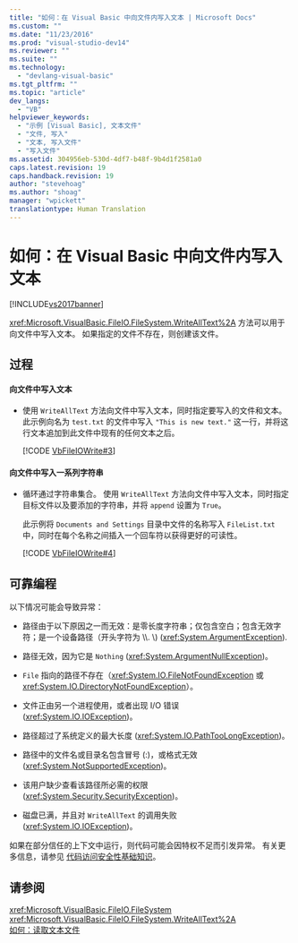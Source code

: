 ```yaml
---
title: "如何：在 Visual Basic 中向文件内写入文本 | Microsoft Docs"
ms.custom: ""
ms.date: "11/23/2016"
ms.prod: "visual-studio-dev14"
ms.reviewer: ""
ms.suite: ""
ms.technology: 
  - "devlang-visual-basic"
ms.tgt_pltfrm: ""
ms.topic: "article"
dev_langs: 
  - "VB"
helpviewer_keywords: 
  - "示例 [Visual Basic], 文本文件"
  - "文件, 写入"
  - "文本, 写入文件"
  - "写入文件"
ms.assetid: 304956eb-530d-4df7-b48f-9b4d1f2581a0
caps.latest.revision: 19
caps.handback.revision: 19
author: "stevehoag"
ms.author: "shoag"
manager: "wpickett"
translationtype: Human Translation
---
```

# 如何：在 Visual Basic 中向文件内写入文本
[!INCLUDE[vs2017banner](../../../../csharp/includes/vs2017banner.md)]

<xref:Microsoft.VisualBasic.FileIO.FileSystem.WriteAllText%2A> 方法可以用于向文件中写入文本。  如果指定的文件不存在，则创建该文件。  
  
## 过程  
  
#### 向文件中写入文本  
  
-   使用 `WriteAllText` 方法向文件中写入文本，同时指定要写入的文件和文本。  此示例向名为 `test.txt` 的文件中写入 `"This is new text."` 这一行，并将这行文本追加到此文件中现有的任何文本之后。  
  
     [!CODE [VbFileIOWrite#3](../CodeSnippet/VS_Snippets_VBCSharp/VbFileIOWrite#3)]  
  
#### 向文件中写入一系列字符串  
  
-   循环通过字符串集合。  使用 `WriteAllText` 方法向文件中写入文本，同时指定目标文件以及要添加的字符串，并将 `append` 设置为 `True`。  
  
     此示例将 `Documents and Settings` 目录中文件的名称写入 `FileList.txt` 中，同时在每个名称之间插入一个回车符以获得更好的可读性。  
  
     [!CODE [VbFileIOWrite#4](../CodeSnippet/VS_Snippets_VBCSharp/VbFileIOWrite#4)]  
  
## 可靠编程  
 以下情况可能会导致异常：  
  
-   路径由于以下原因之一而无效：是零长度字符串；仅包含空白；包含无效字符；是一个设备路径（开头字符为 \\\\.  \\\) \(<xref:System.ArgumentException>\).  
  
-   路径无效，因为它是 `Nothing` \(<xref:System.ArgumentNullException>\)。  
  
-   `File` 指向的路径不存在（<xref:System.IO.FileNotFoundException> 或 <xref:System.IO.DirectoryNotFoundException>）。  
  
-   文件正由另一个进程使用，或者出现 I\/O 错误 \(<xref:System.IO.IOException>\)。  
  
-   路径超过了系统定义的最大长度 \(<xref:System.IO.PathTooLongException>\)。  
  
-   路径中的文件名或目录名包含冒号 \(:\)，或格式无效 \(<xref:System.NotSupportedException>\)。  
  
-   该用户缺少查看该路径所必需的权限 \(<xref:System.Security.SecurityException>\)。  
  
-   磁盘已满，并且对 `WriteAllText` 的调用失败 \(<xref:System.IO.IOException>\)。  
  
 如果在部分信任的上下文中运行，则代码可能会因特权不足而引发异常。  有关更多信息，请参见 [代码访问安全性基础知识](../Topic/Code%20Access%20Security%20Basics.md)。  
  
## 请参阅  
 <xref:Microsoft.VisualBasic.FileIO.FileSystem>   
 <xref:Microsoft.VisualBasic.FileIO.FileSystem.WriteAllText%2A>   
 [如何：读取文本文件](../../../../visual-basic/developing-apps/programming/drives-directories-files/how-to-read-from-text-files.md)